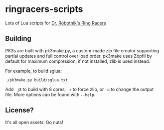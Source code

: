 # ringracers-scripts

Lots of Lua scripts for [Dr. Robotnik's Ring Racers](https://www.kartkrew.org/)

## Building

PK3s are built with pk3make.py, a custom-made zip file creator supporting partial updates and full control over load order.
pk3make uses Zopfli by default for maximum compression; if not installed, zlib is used instead.

For example, to build sglua:

`./pk3make.py build/sglua.txt`

Add `-j8` to build with 8 cores, `-z` to force zlib, or `-o` to change the output file.
More options can be found with `--help`.

## License?

It's all open assets. Go nuts!

